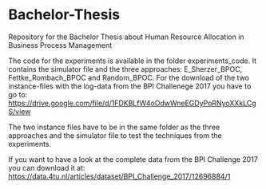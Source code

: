 # Bachelor-Thesis
Repository for the Bachelor Thesis about Human Resource Allocation in Business Process Management

The code for the experiments is available in the folder experiments_code. It contains the simulator file 
and the three approaches: E_Sherzer_BPOC, Fettke_Rombach_BPOC and Random_BPOC.
For the download of the two instance-files with the log-data from the BPI Challenege 2017 you have to go to:
https://drive.google.com/file/d/1FDKBLfW4oOdwWneEGDyPoRNyoXXkLCgS/view

The two instance files have to be in the same folder as the three approaches and the simulator file 
to test the techniques from the experiments.

If you want to have a look at the complete data from the BPI Challenge 2017 you can download it at:
https://data.4tu.nl/articles/dataset/BPI_Challenge_2017/12696884/1
